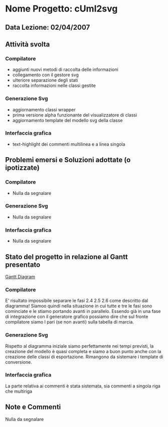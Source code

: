 # Nome Progetto: cUml2svg #
## Data Lezione: 02/04/2007 ##

## Attività svolta ##

### Compilatore ###
  * aggiunti nuovi metodi di raccolta delle informazioni
  * collegamento con il gestore svg
  * ulteriore separazione degli stati
  * raccolta informazioni nelle classi gestite

### Generazione Svg ###
  * aggiornamento classi wrapper
  * prima versione alpha funzionante del visualizzatore di classi
  * aggiornamento template del modello svg della classe

### Interfaccia grafica ###
  * text-highlight dei commenti multilinea e a linea singola

## Problemi emersi e Soluzioni adottate (o ipotizzate) ##

### Compilatore ###
  * Nulla da segnalare

### Generazione Svg ###
  * Nulla da segnalare

### Interfaccia grafica ###
  * Nulla da segnalare

## Stato del progetto in relazione al Gantt presentato ##
[Gantt Diagram](http://www.antonioriva.net/download/files/gantt.html)

### Compilatore ###
E' risultato impossibile separare le fasi 2.4 2.5 2.6 come descritto dal diagramma! Siamoo quindi nella situazione in cui tutte e tre le fasi sono cominciate e le stiamo portando avanti in parallelo. Essendo già in una fase di integrazione con il generatore grafico possiamo dire che sul fronte compilatore siamo l pari (se non avanti) sulla tabella di marcia.

### Generazione Svg ###
Rispetto al diagramma iniziale siamo perfettamente nei tempi previsti, la creazione del modello è quasi completa e siamo a buon punto anche con la creazione delle classi di esportazione. Rimangono da sistemare i template di conversione.

### Interfaccia grafica ###
La parte relativa ai commenti è stata sistemata, sia commenti a singola riga che multiriga

## Note e Commenti ##

Nulla da segnalare